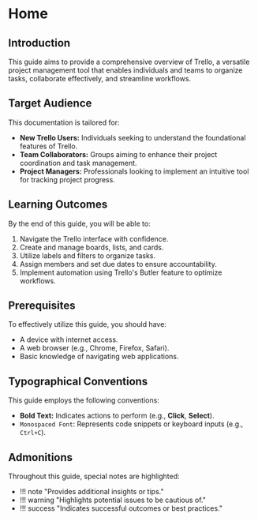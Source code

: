 # Home

## Introduction

This guide aims to provide a comprehensive overview of Trello, a versatile project management tool that enables individuals and teams to organize tasks, collaborate effectively, and streamline workflows.

## Target Audience

This documentation is tailored for:

- **New Trello Users:** Individuals seeking to understand the foundational features of Trello.
- **Team Collaborators:** Groups aiming to enhance their project coordination and task management.
- **Project Managers:** Professionals looking to implement an intuitive tool for tracking project progress.

## Learning Outcomes

By the end of this guide, you will be able to:

1. Navigate the Trello interface with confidence.
2. Create and manage boards, lists, and cards.
3. Utilize labels and filters to organize tasks.
4. Assign members and set due dates to ensure accountability.
5. Implement automation using Trello's Butler feature to optimize workflows.

## Prerequisites

To effectively utilize this guide, you should have:

- A device with internet access.
- A web browser (e.g., Chrome, Firefox, Safari).
- Basic knowledge of navigating web applications.

## Typographical Conventions

This guide employs the following conventions:

- **Bold Text:** Indicates actions to perform (e.g., **Click**, **Select**).
- `Monospaced Font`: Represents code snippets or keyboard inputs (e.g., `Ctrl+C`).

## Admonitions

Throughout this guide, special notes are highlighted:

- !!! note "Provides additional insights or tips."
- !!! warning "Highlights potential issues to be cautious of."
- !!! success "Indicates successful outcomes or best practices."